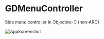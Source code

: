 GDMenuController
================

Side menu controller in Objective-C (non-ARC)

![AppScreenshot](https://cloud.githubusercontent.com/assets/3193877/5701371/e40f35f4-9a52-11e4-9b6f-5b0f3c625b0b.gif)
